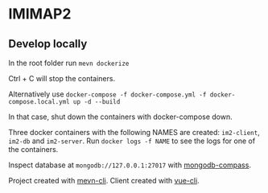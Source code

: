 # IMIMAP2

## Develop locally

In the root folder run
`mevn dockerize`

Ctrl + C will stop the containers.

Alternatively use
`docker-compose -f docker-compose.yml -f docker-compose.local.yml up -d --build`

In that case, shut down the containers with docker-compose down.

Three docker containers with the following NAMES are created:
`im2-client`, `im2-db` and `im2-server`. 
Run `docker logs -f NAME` to see the logs for one of the containers.


Inspect database at `mongodb://127.0.0.1:27017` with [mongodb-compass](https://docs.mongodb.com/compass/master/connect/).


Project created with [mevn-cli](https://www.npmjs.com/package/mevn-cli).
Client created with [vue-cli](https://www.npmjs.com/package/@vue/cli).
